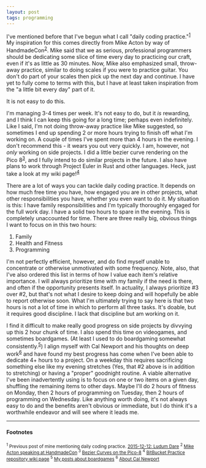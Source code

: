 ```yaml
---
layout: post
tags: programming
---
```


I've mentioned before that I've begun what I call "daily coding practice."<sup><a href="#2016-01-19-ref1">1</a></sup>  My inspiration for this comes directly from Mike Acton by way of HandmadeCon<sup><a href="#2016-01-19-ref2">2</a></sup>.
Mike said that we as serious, professional programmers should be dedicating some slice of time every day to practicing our craft, even if it's as little as 30 minutes.
Now, Mike also emphasized small, throw-away practice, similar to doing scales if you were to practice guitar.  You don't do part of your scales then pick up the next
day and continue.  I have yet to fully come to terms with this, but I have at least taken inspiration from the "a little bit every day" part of it.

It is not easy to do this.

I'm managing 3-4 times per week.  It's not easy to do, but it *is* rewarding, and I think I can keep this going for a long time; perhaps even indefinitely.
Like I said, I'm not doing throw-away practice like Mike suggested, so sometimes I end up spending 2 or more hours trying to finish off what I'm working on.  A couple of
times I've spent more than 4 hours in the evening.  I don't recommend this - it wears you out very quickly.  I am, however, not *only* working on side projects.  I
did a little bezier curve rendering on the Pico 8<sup><a href="#2016-01-19-ref3">3</a></sup>, and I fully intend to do similar projects in the future.  I also have plans to work through Project Euler in Rust and
other languages.  Heck, just take a look at my wiki page!<sup><a href="#2016-01-19-ref4">4</a></sup>

There are a lot of ways you can tackle daily coding practice.  It depends on how much free time you have, how engaged you are in other projects, what other responsibilities
you have, whether you even want to do it.  My situation is this: I have family responsibilities and I'm typically thoroughly engaged for the full work day.  I have a solid
two hours to spare in the evening.  This is completely unaccounted for time.  There are three really big, obvious things I want to focus on in this two hours:

  1. Family
  2. Health and Fitness
  3. Programming

I'm not perfectly efficient, however, and do find myself unable to concentrate or otherwise unmotivated with some frequency.  Note, also, that I've also ordered this list
in terms of how I value each item's relative importance.
I will always prioritize time with my family if the need is there, and often if the opportunity presents itself.  In actuality, I always
prioritize #3 over #2, but that's not what I desire to keep doing and will hopefully be able to report otherwise soon.  What I'm ultimately trying to say here is that
two hours is not a lot of time in which to perform all three tasks.  It's doable, but it requires good discipline.  I lack that discipline but am working on it.

I find it difficult to make really good progress on side projects by divvying up this 2 hour chunk of time.  I also spend this time on videogames, and sometimes boardgames.
(At least I used to do boardgaming somewhat consistently.<sup><a href="#2016-01-19-ref5">5</a></sup>)  I align myself with Cal Newport and his thoughts on deep work<sup><a href="#2016-01-19-ref6">6</a></sup> and have found my best progress has come
when I've been able to dedicate 4+ hours to a project.  On a weekday this requires sacrificing something else like my evening stretches (Yes, that #2 above is in addition
to stretching) or having a "proper" goodnight routine.  A viable alternative I've been inadvertently using is to focus on one or two items on a given day, shuffling the
remaining items to other days.  Maybe I'll do 2 hours of fitness on Monday, then 2 hours of programming on Tuesday, then 2 hours of programming on Wednesday.  Like anything
worth doing, it's not always easy to do and the benefits aren't obvious or immediate, but I do think it's a worthwhile endeavor and will see where it leads me.

----
#### Footnotes
<sub>
<span id="2016-01-19-ref1">
  <sup>1</sup>
  Previous post of mine mentioning daily coding practice.
  <a href="https://www.groovestomp.com/2015/12/12/ludum-dare/">2015-12-12: Ludum Dare</a>
</span>
</sub>

<sub>
<span id="2016-01-19-ref2">
  <sup>2</sup>
  <a href="https://youtu.be/H_cpWfRblws?t=4711">Mike Acton speaking at HandmadeCon</a>
</span>
</sub>

<sub>
<span id="2016-01-19-ref3">
  <sup>3</sup>
  <a href="https://bitbucket.org/GrooveStomp/practice/src/3a0c50166004ed87a5bea71a7be647a18dc63185/2015/12/10/?at=master">Bezier Curves on the Pico-8</a>
</span>
</sub>

<sub>
<span id="2016-01-19-ref4">
  <sup>4</sup>
  <a href="https://bitbucket.org/GrooveStomp/practice/wiki/Home">BitBucket Practice repository wiki page</a>
</span>
</sub>

<sub>
<span id="2016-01-19-ref5">
  <sup>5</sup>
  <a href="https://www.groovestomp.com/boardgaming/">My posts about boardgames</a>
</span>
</sub>

<sub>
<span id="2016-01-19-ref6">
  <sup>6</sup>
  <a href="http://calnewport.com/about/">About Cal Newport</a>
</span>
</sub>
